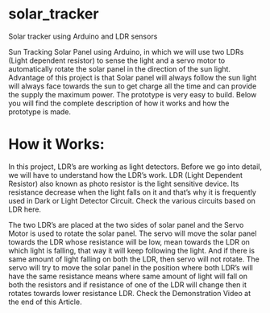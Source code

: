 # solar_tracker
Solar tracker using Arduino and LDR sensors

Sun Tracking Solar Panel using Arduino, in which we will use two LDRs (Light dependent resistor) to sense the light and a servo motor to automatically rotate the solar panel in the direction of the sun light. Advantage of this project is that Solar panel will always follow the sun light will always face towards the sun to get charge all the time and can provide the supply the maximum power. The prototype is very easy to build. Below you will find the complete description of how it works and how the prototype is made.
# How it Works:
In this project, LDR’s are working as light detectors. Before we go into detail, we will have to understand how the LDR’s work. LDR (Light Dependent Resistor) also known as photo resistor is the light sensitive device. Its resistance decrease when the light falls on it and that’s why it is frequently used in Dark or Light Detector Circuit. Check the various circuits based on LDR here.

The two LDR’s are placed at the two sides of solar panel and the Servo Motor is used to rotate the solar panel. The servo will move the solar panel towards the LDR whose resistance will be low, mean towards the LDR on which light is falling, that way it will keep following the light. And if there is same amount of light falling on both the LDR, then servo will not rotate. The servo will try to move the solar panel in the position where both LDR’s will have the same resistance means where same amount of light will fall on both the resistors and if resistance of one of the LDR will change then it rotates towards lower resistance LDR. Check the Demonstration Video at the end of this Article.
